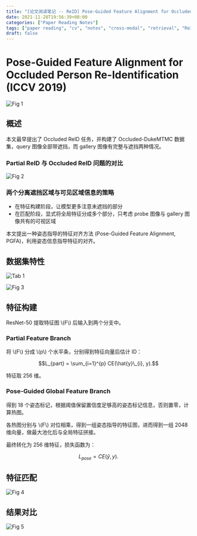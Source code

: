 ```yaml
---
title: "[论文阅读笔记 -- ReID] Pose-Guided Feature Alignment for Occluded ReID (ICCV 2019)"
date: 2021-11-28T19:56:39+08:00
categories: ["Paper Reading Notes"]
tags: ["paper reading", "cv", "notes", "cross-modal", "retrieval", "ReID", "occuluded"]
draft: false
---
```


# Pose-Guided Feature Alignment for Occluded Person Re-Identification (ICCV 2019)

![Fig 1](/images/2021/PRN128/1.png)

## 概述

本文最早提出了 Occluded ReID 任务，并构建了 Occluded-DukeMTMC 数据集，query 图像全部带遮挡，而 gallery 图像有完整与遮挡两种情况。  

### Partial ReID 与 Occluded ReID 问题的对比

![Fig 2](/images/2021/PRN128/2.png)

### 两个分离遮挡区域与可见区域信息的策略

+ 在特征构建阶段，让模型更多注意未遮挡的部分
+ 在匹配阶段，显式将全局特征分成多个部分，只考虑 probe 图像与 gallery 图像共有的可视区域

本文提出一种姿态指导的特征对齐方法 (Pose-Guided Feature Alignment, PGFA)，利用姿态信息指导特征的对齐。  

## 数据集特性

![Tab 1](/images/2021/PRN128/T1.png)

![Fig 3](/images/2021/PRN128/3.png)

## 特征构建

ResNet-50 提取特征图 \\(F\\) 后输入到两个分支中。  

### Partial Feature Branch

将 \\(F\\) 分成 \\(p\\) 个水平条，分别得到特征向量后估计 ID：  

$$L_{part} = \sum_{i=1}^{p} CE(\hat{y}\_{i}, y).$$

特征取 256 维。  

### Pose-Guided Global Feature Branch

得到 18 个姿态标记，根据阈值保留置信度足够高的姿态标记信息，否则置零，计算热图。  

各热图分别与 \\(F\\) 对位相乘，得到一组姿态指导的特征图，进而得到一组 2048 维向量，做最大池化后与全局特征拼接。  

最终转化为 256 维特征，损失函数为：  

$$L_{pose} = CE(\hat{y}, y).$$

## 特征匹配

![Fig 4](/images/2021/PRN128/4.png)

## 结果对比

![Fig 5](/images/2021/PRN128/5.png)
